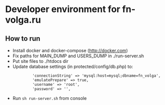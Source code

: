 # Developer environment for fn-volga.ru

## How to run
- Install docker and docker-compose (http://docker.com)
- Fix paths for MAIN_DUMP and USERS_DUMP in ./run-server.sh
- Put site files to ./htdocs dir
- Update database settings (in protected/config/db.php) to:
```
            'connectionString' => 'mysql:host=mysql;dbname=fn_volga',
            'emulatePrepare' => true,
            'username' => 'root',
            'password' => '',
```
- Run ```sh run-server.sh``` from console
